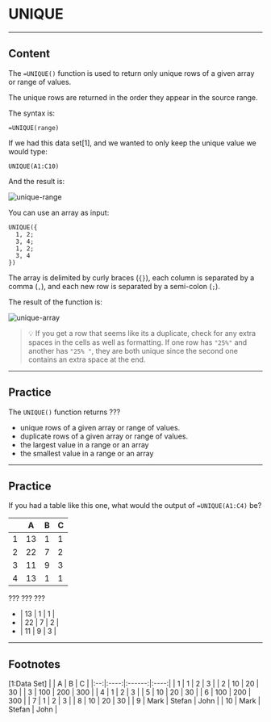 ﻿---
author: Stefan-Stojanovic

type: normal

category: how to

links:
  - '[UNIQUE](https://support.google.com/docs/answer/3093198?hl=en){documentation}'

---

# UNIQUE

---
## Content

The `=UNIQUE()` function is used to return only unique rows of a given array or range of values.

The unique rows are returned in the order they appear in the source range.

The syntax is:

```plain-text
=UNIQUE(range)
```

If we had this data set[1], and we wanted to only keep the unique value we would type:

```plain-text
UNIQUE(A1:C10)
```

And the result is:

![unique-range](https://img.enkipro.com/2b3403e142620d932627f8673a49b354.gif)

You can use an array as input:

```plain-text
UNIQUE({
  1, 2; 
  3, 4; 
  1, 2; 
  3, 4
})
```

The array is delimited by curly braces (`{}`), each column is separated by a comma (`,`), and each new row is separated by a semi-colon (`;`).

The result of the function is:

![unique-array](https://img.enkipro.com/2563add9963c85070f207d329f0f7e1f.gif)

> 💡 If you get a row that seems like its a duplicate, check for any extra spaces in the cells as well as formatting. 
> If one row has `"25%"` and another has `"25% "`, they are both unique since the second one contains an extra space at the end.

---
## Practice

The `UNIQUE()` function returns ???

- unique rows of a given array or range of values.
- duplicate rows of a given array or range of values.
- the largest value in a range or an array
- the smallest value in a range or an array

---
## Practice

If you had a table like this one, what would the output of `=UNIQUE(A1:C4)` be?

|   | A  | B | C |
|---|----|---|---|
| 1 | 13 | 1 | 1 |
| 2 | 22 | 7 | 2 |
| 3 | 11 | 9 | 3 |
| 4 | 13 | 1 | 1 |

???
???
???

- | 13 | 1 | 1 |
- | 22 | 7 | 2 |
- | 11 | 9 | 3 |

---
## Footnotes

[1:Data Set]
|    |   A  |    B   |   C  |
|:--:|:----:|:------:|:----:|
|  1 |   1  |    2   |   3  |
|  2 |  10  |   20   |  30  |
|  3 |  100 |   200  |  300 |
|  4 |   1  |    2   |   3  |
|  5 |  10  |   20   |  30  |
|  6 |  100 |   200  |  300 |
|  7 |   1  |    2   |   3  |
|  8 |  10  |   20   |  30  |
|  9 | Mark | Stefan | John |
| 10 | Mark | Stefan | John |